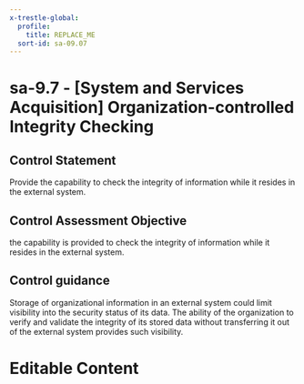 ```yaml
---
x-trestle-global:
  profile:
    title: REPLACE_ME
  sort-id: sa-09.07
---
```


# sa-9.7 - \[System and Services Acquisition\] Organization-controlled Integrity Checking

## Control Statement

Provide the capability to check the integrity of information while it resides in the external system.

## Control Assessment Objective

the capability is provided to check the integrity of information while it resides in the external system.

## Control guidance

Storage of organizational information in an external system could limit visibility into the security status of its data. The ability of the organization to verify and validate the integrity of its stored data without transferring it out of the external system provides such visibility.

# Editable Content

<!-- Make additions and edits below -->
<!-- The above represents the contents of the control as received by the profile, prior to additions. -->
<!-- If the profile makes additions to the control, they will appear below. -->
<!-- The above markdown may not be edited but you may edit the content below, and/or introduce new additions to be made by the profile. -->
<!-- If there is a yaml header at the top, parameter values may be edited. Use --set-parameters to incorporate the changes during assembly. -->
<!-- The content here will then replace what is in the profile for this control, after running profile-assemble. -->
<!-- The current profile has no added parts for this control, but you may add new ones here. -->
<!-- Each addition must have a heading either of the form ## Control my_addition_name -->
<!-- or ## Part a. (where the a. refers to one of the control statement labels.) -->
<!-- "## Control" parts are new parts added after the statement part. -->
<!-- "## Part" parts are new parts added into the top-level statement part with that label. -->
<!-- Subparts may be added with nested hash levels of the form ### My Subpart Name -->
<!-- underneath the parent ## Control or ## Part being added -->
<!-- See https://ibm.github.io/compliance-trestle/tutorials/ssp_profile_catalog_authoring/ssp_profile_catalog_authoring for guidance. -->
